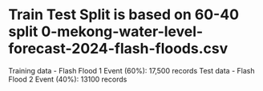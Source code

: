 Train Test Split is based on 60-40
split 0-mekong-water-level-forecast-2024-flash-floods.csv
===
Training data - Flash Flood 1 Event (60%): 17,500 records
Test data - Flash Flood 2 Event (40%): 13100 records